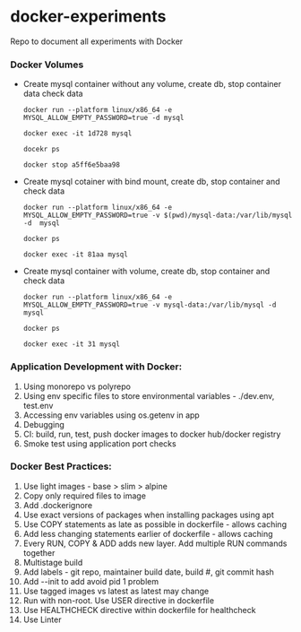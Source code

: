 # docker-experiments
Repo to document all experiments with Docker

### Docker Volumes
- Create mysql container without any volume, create db, stop container data check data
  
  ```docker run --platform linux/x86_64 -e MYSQL_ALLOW_EMPTY_PASSWORD=true -d mysql```
  
  ```docker exec -it 1d728 mysql``` 
  
  ```docekr ps```
  
  ```docker stop a5ff6e5baa98```
  
  
- Create mysql cotainer with bind mount, create db, stop container and check data

  ```docker run --platform linux/x86_64 -e MYSQL_ALLOW_EMPTY_PASSWORD=true -v $(pwd)/mysql-data:/var/lib/mysql -d  mysql ```
  
  ```docker ps ```

  ```docker exec -it 81aa mysql ```


- Create mysql container with volume, create db, stop container and check data

  ```docker run --platform linux/x86_64 -e MYSQL_ALLOW_EMPTY_PASSWORD=true -v mysql-data:/var/lib/mysql -d mysql ```

  ```docker ps ```

  ```docker exec -it 31 mysql ```

### Application Development with Docker:
1. Using monorepo vs polyrepo
2. Using env specific files to store environmental variables - ./dev.env, test.env
3. Accessing env variables using os.getenv in app
4. Debugging
5. CI: build, run, test, push docker images to docker hub/docker registry
6. Smoke test using application port checks 

### Docker Best Practices:
1. Use light images - base > slim > alpine
2. Copy only required files to image
3. Add .dockerignore 
4. Use exact versions of packages when installing packages using apt
5. Use COPY statements as late as possible in dockerfile - allows caching
6. Add less changing statements earlier of dockerfile - allows caching
7. Every RUN, COPY & ADD adds new layer. Add multiple RUN commands together
8. Multistage build
9. Add labels - git repo, maintainer build date, build #, git commit hash
10. Add --init to add avoid pid 1 problem
11. Use tagged images vs latest as latest may change
12. Run with non-root. Use USER directive in dockerfile
13. Use HEALTHCHECK directive within dockerfile for healthcheck
14. Use Linter


